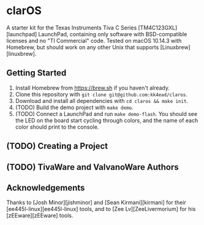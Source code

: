 # clarOS

A starter kit for the Texas Instruments Tiva C Series [TM4C123GXL][launchpad]
LaunchPad, containing only software with BSD-compatible licenses and no
"TI Commercial" code. Tested on macOS 10.14.3 with Homebrew, but should work
on any other Unix that supports [Linuxbrew][linuxbrew].

## Getting Started

1. Install Homebrew from <https://brew.sh> if you haven't already.
2. Clone this repository with `git clone git@github.com:kk4ead/claros`.
3. Download and install all dependencies with `cd claros && make init`.
4. (TODO) Build the demo project with `make demo`.
5. (TODO) Connect a LaunchPad and run `make demo-flash`.
   You should see the LED on the board start cycling through colors,
   and the name of each color should print to the console.

## (TODO) Creating a Project

## (TODO) TivaWare and ValvanoWare Authors

## Acknowledgements

Thanks to [Josh Minor][jishminor] and [Sean Kirmani][kirmani] for their
[ee445l-linux][ee445l-linux] tools, and to [Zee Lv][ZeeLivermorium] for his
[zEEware][zEEware] tools.

